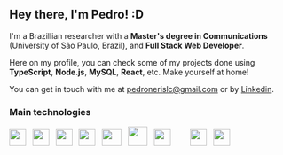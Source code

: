 ## Hey there, I'm **Pedro**! :D

I'm a Brazillian researcher with a **Master's degree in Communications** (University of São Paulo, Brazil), and **Full Stack Web Developer**.

Here on my profile, you can check some of my projects done using **TypeScript**, **Node.js**, **MySQL**, **React**, etc. Make yourself at home!

You can get in touch with me at pedronerislc@gmail.com or by <a href="https://www.linkedin.com/in/pedro-nl-caldas/">Linkedin</a>.


### Main technologies 

<img src="https://cdn.jsdelivr.net/gh/devicons/devicon/icons/typescript/typescript-plain.svg" width="30" height="30" />  &nbsp; <img src="https://cdn.jsdelivr.net/gh/devicons/devicon/icons/nodejs/nodejs-original.svg" width="30" height="30" /> &nbsp; <img src="https://cdn.jsdelivr.net/gh/devicons/devicon/icons/react/react-original.svg" width="30" height="30" /> &nbsp; <img src="https://cdn.jsdelivr.net/gh/devicons/devicon/icons/mysql/mysql-original.svg" width="30" height="30" /> &nbsp; <img src="https://cdn.jsdelivr.net/gh/devicons/devicon/icons/mongodb/mongodb-original-wordmark.svg" width="35" height="30" /> &nbsp; <img src="https://cdn.jsdelivr.net/gh/devicons/devicon/icons/docker/docker-original.svg" width="35" height="35"/> &nbsp; <img src="https://cdn.jsdelivr.net/gh/devicons/devicon/icons/git/git-original.svg" width="30" height="30"/> &nbsp; &nbsp; &nbsp; &nbsp; <img src="https://cdn.jsdelivr.net/gh/devicons/devicon/icons/jest/jest-plain.svg" width="30" height="30"/> &nbsp; <img src="https://cdn.jsdelivr.net/gh/devicons/devicon/icons/mocha/mocha-plain.svg" width="30" height="30"/>
